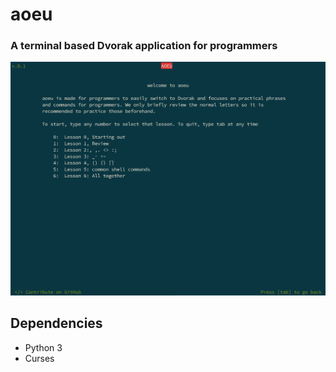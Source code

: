 # aoeu
### A terminal based Dvorak application for programmers

![](aoeu/images/title.png)

## Dependencies
* Python 3
* Curses
